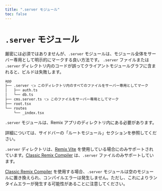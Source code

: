 ```yaml
---
title: ".server モジュール"
toc: false
---
```


# `.server` モジュール

厳密には必須ではありませんが、`.server` モジュールは、モジュール全体をサーバー専用として明示的にマークする良い方法です。
`.server` ファイルまたは `.server` ディレクトリ内のコードが誤ってクライアントモジュールグラフに含まれると、ビルドは失敗します。

```txt
app
├── .server 👈 このディレクトリ内のすべてのファイルをサーバー専用としてマーク
│   ├── auth.ts
│   └── db.ts
├── cms.server.ts 👈 このファイルをサーバー専用としてマーク
├── root.tsx
└── routes
    └── _index.tsx
```

`.server` モジュールは、Remix アプリのディレクトリ内にある必要があります。

詳細については、サイドバーの「ルートモジュール」セクションを参照してください。

<docs-warning>`.server` ディレクトリは、[Remix Vite][remix-vite] を使用している場合にのみサポートされています。[Classic Remix Compiler][classic-remix-compiler] は、`.server` ファイルのみサポートしています。</docs-warning>

<docs-warning>[Classic Remix Compiler][classic-remix-compiler] を使用する場合、`.server` モジュールは空のモジュールに置き換えられ、コンパイルエラーは発生しません。ただし、これによりランタイムエラーが発生する可能性があることに注意してください。</docs-warning>

[classic-remix-compiler]: ../guides/vite#classic-remix-compiler-vs-remix-vite
[remix-vite]: ../guides/vite 
